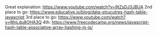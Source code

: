 Great explanation: https://www.youtube.com/watch?v=9tZsDJ3JBUA
2nd place to go: https://www.educative.io/blog/data-strucutres-hash-table-javascript
3rd place to go: https://www.youtube.com/watch?v=WnLdu8OHA3Q
4th: https://www.freecodecamp.org/news/javascript-hash-table-associative-array-hashing-in-js/